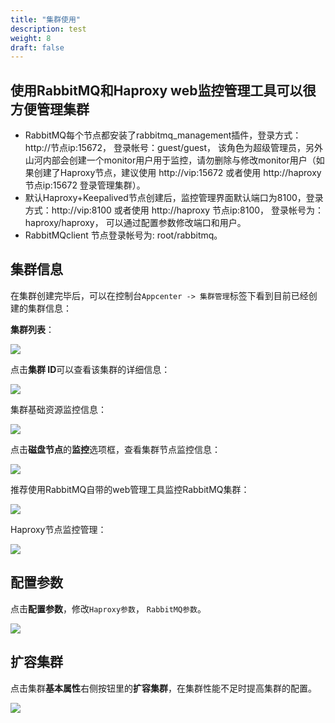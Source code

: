 ```yaml
---
title: "集群使用"
description: test
weight: 8
draft: false
---
```


## 使用RabbitMQ和Haproxy web监控管理工具可以很方便管理集群

- RabbitMQ每个节点都安装了rabbitmq_management插件，登录方式：http://节点ip:15672， 登录帐号：guest/guest， 该角色为超级管理员，另外山河内部会创建一个monitor用户用于监控，请勿删除与修改monitor用户（如果创建了Haproxy节点，建议使用 http://vip:15672 或者使用 http://haproxy节点ip:15672 登录管理集群）。
- 默认Haproxy+Keepalived节点创建后，监控管理界面默认端口为8100，登录方式：http://vip:8100 或者使用 http://haproxy 节点ip:8100， 登录帐号为：haproxy/haproxy， 可以通过配置参数修改端口和用户。
- RabbitMQclient 节点登录帐号为: root/rabbitmq。

## 集群信息

在集群创建完毕后，可以在控制台`Appcenter -> 集群管理`标签下看到目前已经创建的集群信息：

**集群列表**：

![](../../_images/cluster_list.png)

点击**集群 ID**可以查看该集群的详细信息：

![](../../_images/cluster_info.png)

集群基础资源监控信息：

![](../../_images/resource_monitor.png)

点击**磁盘节点**的**监控**选项框，查看集群节点监控信息：

![](../../_images/node_monitor.png)

推荐使用RabbitMQ自带的web管理工具监控RabbitMQ集群：

![](../../_images/rabbimq_web_manage.png)

Haproxy节点监控管理：

![](../../_images/haproxy_monitor.png)

## 配置参数

点击**配置参数**，修改`Haproxy参数`， `RabbitMQ参数`。

![](../../_images/config_paras.png)

## 扩容集群

点击集群**基本属性**右侧按钮里的**扩容集群**，在集群性能不足时提高集群的配置。

![](../../_images/resize_cluster.png)